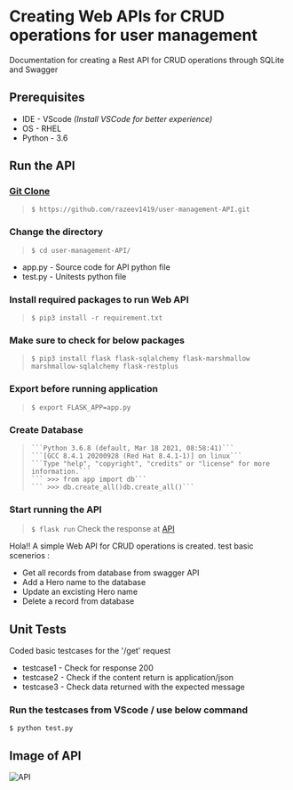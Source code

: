 # Creating Web APIs for CRUD operations for user management

Documentation for creating a Rest API for CRUD operations through SQLite and Swagger

## Prerequisites
- IDE - VScode _(Install VSCode for better experience)_
- OS - RHEL
- Python - 3.6

## Run the API
### [Git Clone](https://github.com/razeev1419/user-management-API.git)
>```$ https://github.com/razeev1419/user-management-API.git```
### Change the directory
>```$ cd user-management-API/```
  - app.py - Source code for API python file
  - test.py - Unitests python file
### Install required packages to run Web API
>```$ pip3 install -r requirement.txt```
### Make sure to check for below packages
>```$ pip3 install flask flask-sqlalchemy flask-marshmallow marshmallow-sqlalchemy flask-restplus```
### Export before running application
>```$ export FLASK_APP=app.py```
### Create Database
>```$ python
>```Python 3.6.8 (default, Mar 18 2021, 08:58:41)```
>```[GCC 8.4.1 20200928 (Red Hat 8.4.1-1)] on linux```
>```Type "help", "copyright", "credits" or "license" for more information.```
>``` >>> from app import db```
>``` >>> db.create_all()db.create_all()```
### Start running the API
>```$ flask run```
> Check the response at [API](http://localhost:5000)

Hola!! A simple Web API for CRUD operations is created.
test basic scenerios :
- Get all records from database from swagger API
- Add a Hero name to the database
- Update an excisting Hero name
- Delete a record from database

## Unit Tests
Coded basic testcases for the '/get' request 
- testcase1 - Check for response 200
- testcase2 - Check if the content return is application/json
- testcase3 - Check data returned with the expected message
### Run the testcases from VScode / use below command
```$ python test.py```

## Image of API
![API](Images/2021-06-11_21-52.png)
